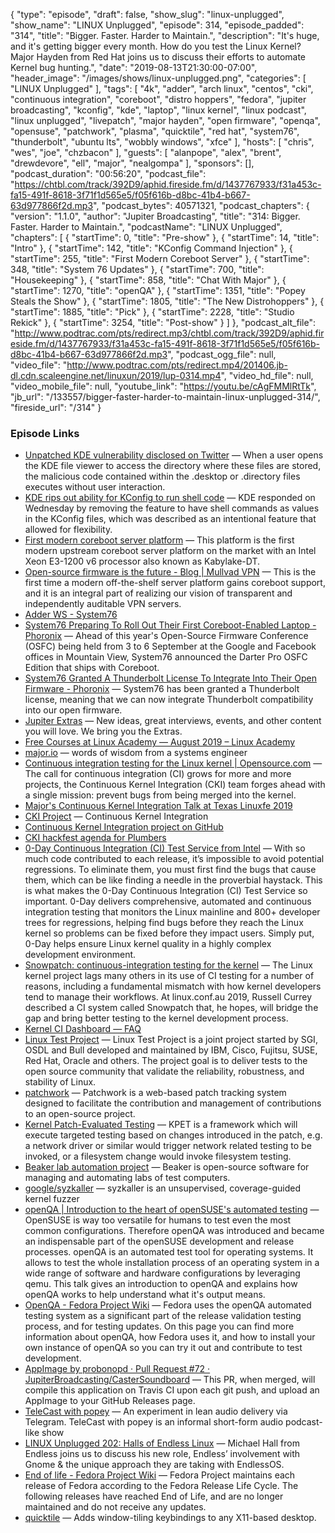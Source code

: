 {
  "type": "episode",
  "draft": false,
  "show_slug": "linux-unplugged",
  "show_name": "LINUX Unplugged",
  "episode": 314,
  "episode_padded": "314",
  "title": "Bigger. Faster. Harder to Maintain.",
  "description": "It's huge, and it's getting bigger every month. How do you test the Linux Kernel? Major Hayden from Red Hat joins us to discuss their efforts to automate Kernel bug hunting.",
  "date": "2019-08-13T21:30:00-07:00",
  "header_image": "/images/shows/linux-unplugged.png",
  "categories": [
    "LINUX Unplugged"
  ],
  "tags": [
    "4k",
    "adder",
    "arch linux",
    "centos",
    "cki",
    "continuous integration",
    "coreboot",
    "distro hoppers",
    "fedora",
    "jupiter broadcasting",
    "kconfig",
    "kde",
    "laptop",
    "linux kernel",
    "linux podcast",
    "linux unplugged",
    "livepatch",
    "major hayden",
    "open firmware",
    "openqa",
    "opensuse",
    "patchwork",
    "plasma",
    "quicktile",
    "red hat",
    "system76",
    "thunderbolt",
    "ubuntu lts",
    "wobbly windows",
    "xfce"
  ],
  "hosts": [
    "chris",
    "wes",
    "joe",
    "chzbacon"
  ],
  "guests": [
    "alanpope",
    "alex",
    "brent",
    "drewdevore",
    "ell",
    "major",
    "nealgompa"
  ],
  "sponsors": [],
  "podcast_duration": "00:56:20",
  "podcast_file": "https://chtbl.com/track/392D9/aphid.fireside.fm/d/1437767933/f31a453c-fa15-491f-8618-3f71f1d565e5/f05f616b-d8bc-41b4-b667-63d977866f2d.mp3",
  "podcast_bytes": 40571321,
  "podcast_chapters": {
    "version": "1.1.0",
    "author": "Jupiter Broadcasting",
    "title": "314: Bigger. Faster. Harder to Maintain.",
    "podcastName": "LINUX Unplugged",
    "chapters": [
      {
        "startTime": 0,
        "title": "Pre-show"
      },
      {
        "startTime": 14,
        "title": "Intro"
      },
      {
        "startTime": 142,
        "title": "KConfig Command Injection"
      },
      {
        "startTime": 255,
        "title": "First Modern Coreboot Server"
      },
      {
        "startTime": 348,
        "title": "System 76 Updates"
      },
      {
        "startTime": 700,
        "title": "Housekeeping"
      },
      {
        "startTime": 858,
        "title": "Chat With Major"
      },
      {
        "startTime": 1270,
        "title": "openQA"
      },
      {
        "startTime": 1351,
        "title": "Popey Steals the Show"
      },
      {
        "startTime": 1805,
        "title": "The New Distrohoppers"
      },
      {
        "startTime": 1885,
        "title": "Pick"
      },
      {
        "startTime": 2228,
        "title": "Studio Rekick"
      },
      {
        "startTime": 3254,
        "title": "Post-show"
      }
    ]
  },
  "podcast_alt_file": "http://www.podtrac.com/pts/redirect.mp3/chtbl.com/track/392D9/aphid.fireside.fm/d/1437767933/f31a453c-fa15-491f-8618-3f71f1d565e5/f05f616b-d8bc-41b4-b667-63d977866f2d.mp3",
  "podcast_ogg_file": null,
  "video_file": "http://www.podtrac.com/pts/redirect.mp4/201406.jb-dl.cdn.scaleengine.net/linuxun/2019/lup-0314.mp4",
  "video_hd_file": null,
  "video_mobile_file": null,
  "youtube_link": "https://youtu.be/cAgFMMlRtTk",
  "jb_url": "/133557/bigger-faster-harder-to-maintain-linux-unplugged-314/",
  "fireside_url": "/314"
}


### Episode Links

  * [Unpatched KDE vulnerability disclosed on Twitter](https://www.zdnet.com/article/unpatched-kde-vulnerability-disclosed-on-twitter/ "Unpatched KDE vulnerability disclosed on Twitter") — When a user opens the KDE file viewer to access the directory where these files are stored, the malicious code contained within the .desktop or .directory files executes without user interaction.
  * [KDE rips out ability for KConfig to run shell code](https://www.zdnet.com/article/kde-rips-out-ability-for-kconfig-to-run-shell-code/ "KDE rips out ability for KConfig to run shell code") — KDE responded on Wednesday by removing the feature to have shell commands as values in the KConfig files, which was described as an intentional feature that allowed for flexibility. 
  * [First modern coreboot server platform](https://9esec.io/blog/first-modern-coreboot-server-platform/ "First modern coreboot server platform") — This platform is the first modern upstream coreboot server platform on the market with an Intel Xeon E3-1200 v6 processor also known as Kabylake-DT.
  * [Open-source firmware is the future - Blog | Mullvad VPN](https://mullvad.net/de/blog/2019/8/7/open-source-firmware-future/ "Open-source firmware is the future - Blog | Mullvad VPN") — This is the first time a modern off-the-shelf server platform gains coreboot support, and it is an integral part of realizing our vision of transparent and independently auditable VPN servers. 
  * [Adder WS - System76](https://system76.com/laptops/adder "Adder WS - System76")
  * [System76 Preparing To Roll Out Their First Coreboot-Enabled Laptop - Phoronix](https://www.phoronix.com/scan.php?page=news_item&px=System76-Darter-Pro-OSFC "System76 Preparing To Roll Out Their First Coreboot-Enabled Laptop - Phoronix") — Ahead of this year's Open-Source Firmware Conference (OSFC) being held from 3 to 6 September at the Google and Facebook offices in Mountain View, System76 announced the Darter Pro OSFC Edition that ships with Coreboot.
  * [System76 Granted A Thunderbolt License To Integrate Into Their Open Firmware - Phoronix](https://www.phoronix.com/scan.php?page=news_item&px=System76-Thunderbolt-Open-FW "System76 Granted A Thunderbolt License To Integrate Into Their Open Firmware - Phoronix") — System76 has been granted a Thunderbolt license, meaning that we can now integrate Thunderbolt compatibility into our open firmware.
  * [Jupiter Extras](https://extras.show/ "Jupiter Extras") — New ideas, great interviews, events, and other content you will love. We bring you the Extras. 
  * [Free Courses at Linux Academy — August 2019 – Linux Academy](https://linuxacademy.com/blog/linux-academy/free-courses-at-linux-academy-august-2019/ "Free Courses at Linux Academy — August 2019 – Linux Academy")
  * [major.io](https://major.io/ "major.io") — words of wisdom from a systems engineer
  * [Continuous integration testing for the Linux kernel | Opensource.com](https://opensource.com/article/19/6/continuous-kernel-integration-linux "Continuous integration testing for the Linux kernel | Opensource.com") — The call for continuous integration (CI) grows for more and more projects, the Continuous Kernel Integration (CKI) team forges ahead with a single mission: prevent bugs from being merged into the kernel.
  * [Major's Continuous Kernel Integration Talk at Texas Linuxfe 2019](https://docs.google.com/presentation/d/1T0JaRA0wtDU0aTWTyASwwy_ugtzjUcw_ZDmC5KFzw-A/edit#slide=id.p "Major's Continuous Kernel Integration Talk at Texas Linuxfe 2019")
  * [CKI Project](https://cki-project.org/ "CKI Project") — Continuous Kernel Integration
  * [Continuous Kernel Integration project on GitHub](https://github.com/cki-project "Continuous Kernel Integration project on GitHub")
  * [CKI hackfest agenda for Plumbers](https://cki-project.org/posts/hackfest-agenda/ "CKI hackfest agenda for Plumbers")
  * [0-Day Continuous Integration (CI) Test Service from Intel](https://01.org/blogs/2018/0-day-ci-test "0-Day Continuous Integration \(CI\) Test Service from Intel") — With so much code contributed to each release, it’s impossible to avoid potential regressions. To eliminate them, you must first find the bugs that cause them, which can be like finding a needle in the proverbial haystack. This is what makes the 0-Day Continuous Integration (CI) Test Service so important. 0-Day delivers comprehensive, automated and continuous integration testing that monitors the Linux mainline and 800+ developer trees for regressions, helping find bugs before they reach the Linux kernel so problems can be fixed before they impact users. Simply put, 0-Day helps ensure Linux kernel quality in a highly complex development environment.
  * [Snowpatch: continuous-integration testing for the kernel](https://lwn.net/Articles/777421/ "Snowpatch: continuous-integration testing for the kernel") — The Linux kernel project lags many others in its use of CI testing for a number of reasons, including a fundamental mismatch with how kernel developers tend to manage their workflows. At linux.conf.au 2019, Russell Currey described a CI system called Snowpatch that, he hopes, will bridge the gap and bring better testing to the kernel development process.
  * [Kernel CI Dashboard — FAQ](https://kernelci.org/faq/ "Kernel CI Dashboard — FAQ")
  * [Linux Test Project](https://github.com/linux-test-project/ltp "Linux Test Project") — Linux Test Project is a joint project started by SGI, OSDL and Bull developed and maintained by IBM, Cisco, Fujitsu, SUSE, Red Hat, Oracle and others. The project goal is to deliver tests to the open source community that validate the reliability, robustness, and stability of Linux. 
  * [patchwork](http://jk.ozlabs.org/projects/patchwork/ "patchwork") — Patchwork is a web-based patch tracking system designed to facilitate the contribution and management of contributions to an open-source project. 
  * [Kernel Patch-Evaluated Testing](https://github.com/CKI-project/kpet/ "Kernel Patch-Evaluated Testing") — KPET is a framework which will execute targeted testing based on changes introduced in the patch, e.g. a network driver or similar would trigger network related testing to be invoked, or a filesystem change would invoke filesystem testing. 
  * [Beaker lab automation project](https://beaker-project.org/ "Beaker lab automation project") — Beaker is open-source software for managing and automating labs of test computers. 
  * [google/syzkaller](https://github.com/google/syzkaller "google/syzkaller") — syzkaller is an unsupervised, coverage-guided kernel fuzzer 
  * [openQA | Introduction to the heart of openSUSE's automated testing](https://www.youtube.com/watch?v=2K6ZmvIOtPw "openQA | Introduction to the heart of openSUSE's automated testing") — OpenSUSE is way too versatile for humans to test even the most common configurations. Therefore openQA was introduced and became an indispensable part of the openSUSE development and release processes. openQA is an automated test tool for operating systems. It allows to test the whole installation process of an operating system in a wide range of software and hardware configurations by leveraging qemu. This talk gives an introduction to openQA and explains how openQA works to help understand what it's output means.
  * [OpenQA - Fedora Project Wiki](https://fedoraproject.org/wiki/OpenQA "OpenQA - Fedora Project Wiki") — Fedora uses the openQA automated testing system as a significant part of the release validation testing process, and for testing updates. On this page you can find more information about openQA, how Fedora uses it, and how to install your own instance of openQA so you can try it out and contribute to test development. 
  * [AppImage by probonopd · Pull Request #72 · JupiterBroadcasting/CasterSoundboard](https://github.com/JupiterBroadcasting/CasterSoundboard/pull/72 "AppImage by probonopd · Pull Request #72 · JupiterBroadcasting/CasterSoundboard") — This PR, when merged, will compile this application on Travis CI upon each git push, and upload an AppImage to your GitHub Releases page. 
  * [TeleCast with popey](https://t.me/telecastwithpopey "TeleCast with popey") — An experiment in lean audio delivery via Telegram. TeleCast with popey is an informal short-form audio podcast-like show
  * [LINUX Unplugged 202: Halls of Endless Linux](https://linuxunplugged.com/202 "LINUX Unplugged 202: Halls of Endless Linux") — Michael Hall from Endless joins us to discuss his new role, Endless’ involvement with Gnome & the unique approach they are taking with EndlessOS. 
  * [End of life - Fedora Project Wiki](https://fedoraproject.org/wiki/End_of_life "End of life - Fedora Project Wiki") — Fedora Project maintains each release of Fedora according to the Fedora Release Life Cycle. The following releases have reached End of Life, and are no longer maintained and do not receive any updates. 
  * [quicktile](https://github.com/ssokolow/quicktile "quicktile") — Adds window-tiling keybindings to any X11-based desktop.


